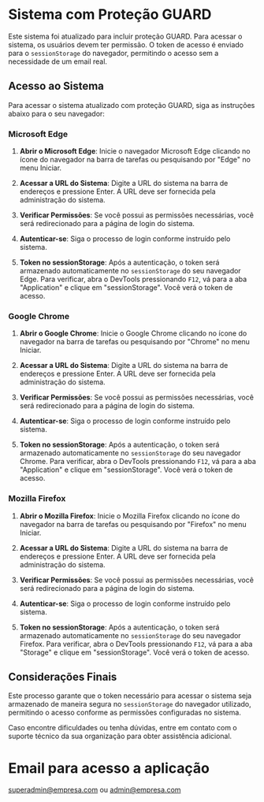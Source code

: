 # Sistema com Proteção GUARD

Este sistema foi atualizado para incluir proteção GUARD. Para acessar o sistema, os usuários devem ter permissão. O token de acesso é enviado para o `sessionStorage` do navegador, permitindo o acesso sem a necessidade de um email real.

## Acesso ao Sistema

Para acessar o sistema atualizado com proteção GUARD, siga as instruções abaixo para o seu navegador:

### Microsoft Edge

1. **Abrir o Microsoft Edge**: Inicie o navegador Microsoft Edge clicando no ícone do navegador na barra de tarefas ou pesquisando por "Edge" no menu Iniciar.
   
2. **Acessar a URL do Sistema**: Digite a URL do sistema na barra de endereços e pressione Enter. A URL deve ser fornecida pela administração do sistema.

3. **Verificar Permissões**: Se você possui as permissões necessárias, você será redirecionado para a página de login do sistema.

4. **Autenticar-se**: Siga o processo de login conforme instruído pelo sistema. 

5. **Token no sessionStorage**: Após a autenticação, o token será armazenado automaticamente no `sessionStorage` do seu navegador Edge. Para verificar, abra o DevTools pressionando `F12`, vá para a aba "Application" e clique em "sessionStorage". Você verá o token de acesso.

### Google Chrome

1. **Abrir o Google Chrome**: Inicie o Google Chrome clicando no ícone do navegador na barra de tarefas ou pesquisando por "Chrome" no menu Iniciar.

2. **Acessar a URL do Sistema**: Digite a URL do sistema na barra de endereços e pressione Enter. A URL deve ser fornecida pela administração do sistema.

3. **Verificar Permissões**: Se você possui as permissões necessárias, você será redirecionado para a página de login do sistema.

4. **Autenticar-se**: Siga o processo de login conforme instruído pelo sistema. 

5. **Token no sessionStorage**: Após a autenticação, o token será armazenado automaticamente no `sessionStorage` do seu navegador Chrome. Para verificar, abra o DevTools pressionando `F12`, vá para a aba "Application" e clique em "sessionStorage". Você verá o token de acesso.

### Mozilla Firefox

1. **Abrir o Mozilla Firefox**: Inicie o Mozilla Firefox clicando no ícone do navegador na barra de tarefas ou pesquisando por "Firefox" no menu Iniciar.

2. **Acessar a URL do Sistema**: Digite a URL do sistema na barra de endereços e pressione Enter. A URL deve ser fornecida pela administração do sistema.

3. **Verificar Permissões**: Se você possui as permissões necessárias, você será redirecionado para a página de login do sistema.

4. **Autenticar-se**: Siga o processo de login conforme instruído pelo sistema. 

5. **Token no sessionStorage**: Após a autenticação, o token será armazenado automaticamente no `sessionStorage` do seu navegador Firefox. Para verificar, abra o DevTools pressionando `F12`, vá para a aba "Storage" e clique em "sessionStorage". Você verá o token de acesso.

## Considerações Finais

Este processo garante que o token necessário para acessar o sistema seja armazenado de maneira segura no `sessionStorage` do navegador utilizado, permitindo o acesso conforme as permissões configuradas no sistema.

Caso encontre dificuldades ou tenha dúvidas, entre em contato com o suporte técnico da sua organização para obter assistência adicional.

# Email para acesso a aplicação
superadmin@empresa.com ou admin@empresa.com

